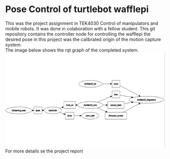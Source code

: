 # Pose Control of turtlebot wafflepi
This was the project assignment in TEK4030 Control of manipulators and mobile robots. It was done in colaboration with a fellow student.
This git repository contains the controller node for controlling the wafflepi the desired pose in this project was the calibrated origin of the motion capture system. \
The image below shows the rqt graph of the completed system. \
<img src = images/rqtgraphplot.png height = 300>
For more details se the project report


